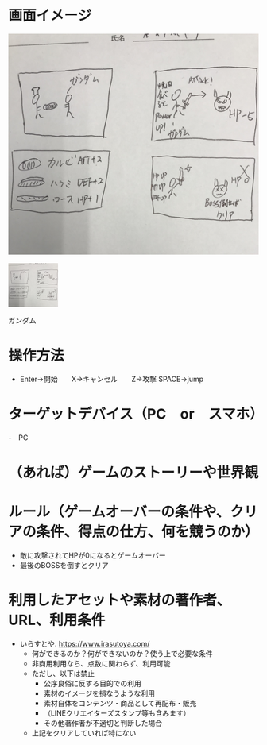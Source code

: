 # 画面イメージ

![画面イメージ](0502_1.jpg)

<img width="100px" height="auto" src="./0502_1.jpg">

ガンダム

# 操作方法
- Enter->開始　　X->キャンセル　　Z->攻撃    SPACE->jump  

# ターゲットデバイス（PC　or　スマホ）
-　PC

# （あれば）ゲームのストーリーや世界観


# ルール（ゲームオーバーの条件や、クリアの条件、得点の仕方、何を競うのか）
- 敵に攻撃されてHPが0になるとゲームオーバー
- 最後のBOSSを倒すとクリア

# 利用したアセットや素材の著作者、URL、利用条件
- いらすとや. https://www.irasutoya.com/
  - 何ができるのか？何ができないのか？使う上で必要な条件
  - 非商用利用なら、点数に関わらず、利用可能
  - ただし、以下は禁止
    - 公序良俗に反する目的での利用
    - 素材のイメージを損なうような利用
    - 素材自体をコンテンツ・商品として再配布・販売
    - （LINEクリエイターズスタンプ等も含みます）
    - その他著作者が不適切と判断した場合
  - 上記をクリアしていれば特にない

